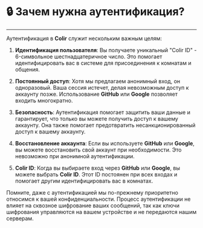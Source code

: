 # 🔒 Зачем нужна аутентификация?

---

Аутентификация в **Colir** служит нескольким важным целям:

1. **Идентификация пользователя**: Вы получаете уникальный "Colir ID" - 6-символьное шестнадцатеричное число. Это помогает идентифицировать вас в системе для присоединения к комнатам и общения.

2. **Постоянный доступ**: Хотя мы предлагаем анонимный вход, он одноразовый. Ваша сессия истечет, делая невозможным доступ к аккаунту позже. Использование **GitHub** или **Google** позволяет входить многократно.

3. **Безопасность**: Аутентификация помогает защитить ваши данные и гарантирует, что только вы можете получить доступ к вашему аккаунту. Она также помогает предотвратить несанкционированный доступ к вашему аккаунту.

4. **Восстановление аккаунта**: Если вы используете **GitHub** или **Google**, вы можете восстановить свой аккаунт при необходимости. Это невозможно при анонимной аутентификации.

5. **Colir ID**: Когда вы выбираете вход через **GitHub** или **Google**, вы можете выбрать **Colir ID**. Этот ID постоянен при всех входах и помогает другим идентифицировать вас в комнатах.

Помните, даже с аутентификацией мы по-прежнему приоритетно относимся к вашей конфиденциальности. Процесс аутентификации не влияет на сквозное шифрование ваших сообщений, так как ключи шифрования управляются на вашем устройстве и не передаются нашим серверам.